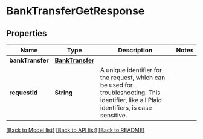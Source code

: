 # BankTransferGetResponse

## Properties
Name | Type | Description | Notes
------------ | ------------- | ------------- | -------------
**bankTransfer** | [**BankTransfer**](BankTransfer.md) |  | 
**requestId** | **String** | A unique identifier for the request, which can be used for troubleshooting. This identifier, like all Plaid identifiers, is case sensitive. | 

[[Back to Model list]](../README.md#documentation-for-models) [[Back to API list]](../README.md#documentation-for-api-endpoints) [[Back to README]](../README.md)


